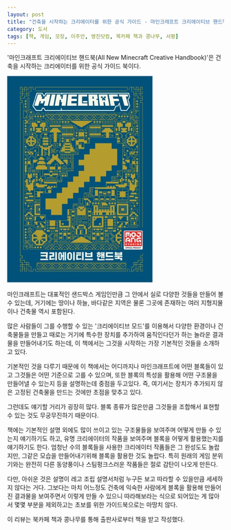 ```yaml
---
layout: post
title: "건축을 시작하는 크리에이터를 위한 공식 가이드 - 마인크래프트 크리에이티브 핸드북"
category: 도서
tags: [책, 게임, 모장, 이주안, 영진닷컴, 북카페 책과 콩나무, 서평]
---
```


'마인크래프트 크리에이티브 핸드북(All New Minecraft Creative Handbook)'은
건축을 시작하는 크리에이터를 위한 공식 가이드 북이다.

![표지](/images/all-new-minecraft-creative-handbook-h480.jpg)

마인크래프트는 대표적인 샌드박스 게임인만큼
그 안에서 실로 다양한 것들을 만들어 볼 수 있는데,
거기에는 땅이나 하늘, 바다같은 지역은 물론
그곳에 존재하는 여러 지형지물이나 건축물 역시 포함된다.

많은 사람들이 그를 수행할 수 있는 '크리에이티브 모드'를 이용해서
다양한 환경이나 건축물들을 만들고
때로는 거기에 특수한 장치를 추가하여 움직인다던가 하는 놀라운 결과물을 만들어내기도 하는데,
이 책에서는 그것을 시작하는 가장 기본적인 것들을 소개하고 있다.

기본적인 것을 다루기 때문에 이 책에서는 어디까지나
마인크래프트에 어떤 블록들이 있고
그것들은 어떤 기준으로 고를 수 있으며,
또한 블록의 특성을 활용해 어떤 구조물을 만들어낼 수 있는지 등을 설명하는데 중점을 두고있다.
즉, 여기서는 장치가 추가되지 않은 고정된 건축물을 만드는 것에만 초점을 맞추고 있다.

그런데도 얘기할 거리가 굉장히 많다.
블록 종류가 많은만큼 그것들을 조합해서 표현할 수 있는 것도 무궁무진하기 때문이다.

책에는 기본적인 설명 외에도
많이 쓰이고 있는 구조물들을 보여주며 어떻게 만들 수 있는지 얘기하기도 하고,
유명 크리에이터의 작품을 보여주며 블록을 어떻게 활용했는지를 얘기하기도 한다.
엄청난 수의 블록들을 사용한 크리에이터 작품들은 그 완성도도 놀랍지만,
그같은 모습을 만들어내기위해 블록을 활용한 것도 놀랍다.
특히 원래의 게임 분위기와는 완전히 다른 동양풍이나 스팀펑크스러운 작품들은 절로 감탄이 나오게 만든다.

다만, 아쉬운 것은 설명이 레고 조립 설명서처럼 누구든 보고 따라할 수 있을만큼 세세하지 않다는 거다.
그보다는 마치 어느정도 건축에 익숙한 사람에게 블록을 활용해 만들어진 결과물을 보여주면서
이렇게 만들 수 있으니 따라해보라는 식으로 되어있는 게 많아서
몇몇 부분을 제외하고는 초보를 위한 가이드북으로는 마땅치 않다.



<div class="im im-info">
이 리뷰는 북카페 책과 콩나무를 통해 출판사로부터 책을 받고 작성했다.
</div>
